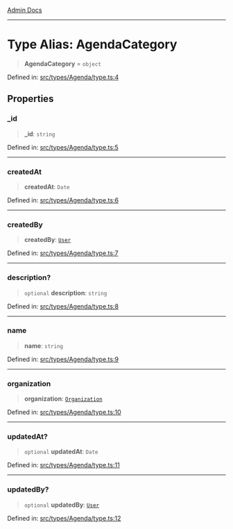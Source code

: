 [Admin Docs](/)

***

# Type Alias: AgendaCategory

> **AgendaCategory** = `object`

Defined in: [src/types/Agenda/type.ts:4](https://github.com/PalisadoesFoundation/talawa-admin/blob/main/src/types/Agenda/type.ts#L4)

## Properties

### \_id

> **\_id**: `string`

Defined in: [src/types/Agenda/type.ts:5](https://github.com/PalisadoesFoundation/talawa-admin/blob/main/src/types/Agenda/type.ts#L5)

***

### createdAt

> **createdAt**: `Date`

Defined in: [src/types/Agenda/type.ts:6](https://github.com/PalisadoesFoundation/talawa-admin/blob/main/src/types/Agenda/type.ts#L6)

***

### createdBy

> **createdBy**: [`User`](types\User\type\README\type-aliases\User.md)

Defined in: [src/types/Agenda/type.ts:7](https://github.com/PalisadoesFoundation/talawa-admin/blob/main/src/types/Agenda/type.ts#L7)

***

### description?

> `optional` **description**: `string`

Defined in: [src/types/Agenda/type.ts:8](https://github.com/PalisadoesFoundation/talawa-admin/blob/main/src/types/Agenda/type.ts#L8)

***

### name

> **name**: `string`

Defined in: [src/types/Agenda/type.ts:9](https://github.com/PalisadoesFoundation/talawa-admin/blob/main/src/types/Agenda/type.ts#L9)

***

### organization

> **organization**: [`Organization`](types\Organization\type\README\type-aliases\Organization.md)

Defined in: [src/types/Agenda/type.ts:10](https://github.com/PalisadoesFoundation/talawa-admin/blob/main/src/types/Agenda/type.ts#L10)

***

### updatedAt?

> `optional` **updatedAt**: `Date`

Defined in: [src/types/Agenda/type.ts:11](https://github.com/PalisadoesFoundation/talawa-admin/blob/main/src/types/Agenda/type.ts#L11)

***

### updatedBy?

> `optional` **updatedBy**: [`User`](types\User\type\README\type-aliases\User.md)

Defined in: [src/types/Agenda/type.ts:12](https://github.com/PalisadoesFoundation/talawa-admin/blob/main/src/types/Agenda/type.ts#L12)
